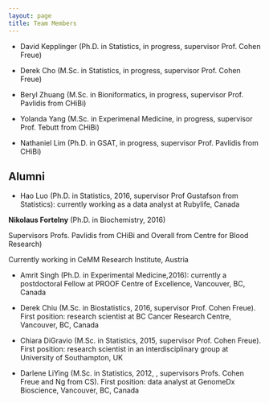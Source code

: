 ```yaml
---
layout: page
title: Team Members
---
```



- David Kepplinger (Ph.D. in Statistics, in progress, supervisor Prof. Cohen Freue)

- Derek Cho (M.Sc. in Statistics, in progress, supervisor Prof. Cohen Freue)

- Beryl Zhuang (M.Sc. in Bioniformatics, in progress, supervisor Prof. Pavlidis from CHiBi)

- Yolanda Yang (M.Sc. in Experimenal Medicine, in progress, supervisor Prof. Tebutt from CHiBi)

- Nathaniel Lim (Ph.D. in GSAT, in progress, supervisor Prof. Pavlidis from CHiBi)


## Alumni


- Hao Luo (Ph.D. in Statistics, 2016, supervisor Prof Gustafson from Statistics): currently working as a data analyst at Rubylife, Canada
 
**Nikolaus Fortelny** (Ph.D. in Biochemistry, 2016) 

  Supervisors Profs. Pavlidis from CHiBi and Overall from Centre for Blood Research)
  
  Currently working in CeMM Research Institute, Austria
 
- Amrit Singh (Ph.D. in Experimental Medicine,2016): currently a postdoctoral Fellow at PROOF Centre of Excellence, Vancouver, BC, Canada

- Derek Chiu (M.Sc. in Biostatistics, 2016, supervisor Prof. Cohen Freue). First position: research scientist at BC Cancer Research Centre, Vancouver, BC, Canada

- Chiara DiGravio (M.Sc. in Statistics, 2015, supervisor Prof. Cohen Freue). First position: research scientist in an interdisciplinary group at University of Southampton, UK

- Darlene LiYing (M.Sc. in Statistics, 2012, , supervisors Profs. Cohen Freue and Ng from CS). First position: data analyst at GenomeDx Bioscience, Vancouver, BC, Canada

